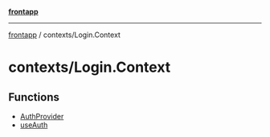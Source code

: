 [**frontapp**](../../README.md)

***

[frontapp](../../README.md) / contexts/Login.Context

# contexts/Login.Context

## Functions

- [AuthProvider](functions/AuthProvider.md)
- [useAuth](functions/useAuth.md)
